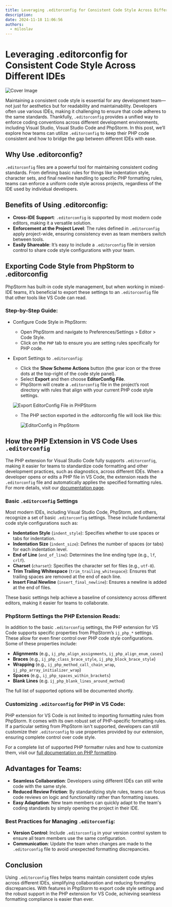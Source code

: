 ```yaml
---
title: Leveraging .editorconfig for Consistent Code Style Across Different IDEs
description: 
date: 2024-11-18 11:06:56
authors:
  - miloslav
---
```


# Leveraging .editorconfig for Consistent Code Style Across Different IDEs

![Cover Image](imgs/logo2.png)

Maintaining a consistent code style is essential for any development team—not just for aesthetics but for readability and maintainability. Developers often use various IDEs, making it challenging to ensure that code adheres to the same standards. Thankfully, `.editorconfig` provides a unified way to enforce coding conventions across different development environments, including Visual Studio, Visual Studio Code and PhpStorm. In this post, we’ll explore how teams can utilize `.editorconfig` to keep their PHP code consistent and how to bridge the gap between different IDEs with ease.

<!-- more -->

## Why Use .editorconfig?

`.editorconfig` files are a powerful tool for maintaining consistent coding standards. From defining basic rules for things like indentation style, character sets, and final newline handling to specific PHP formatting rules, teams can enforce a uniform code style across projects, regardless of the IDE used by individual developers.

## Benefits of Using .editorconfig:

 - **Cross-IDE Support**: `.editorconfig` is supported by most modern code editors, making it a versatile solution.
 - **Enforcement at the Project Level**: The rules defined in `.editorconfig` apply project-wide, ensuring consistency even as team members switch between tools.
 - **Easily Shareable**: It’s easy to include a `.editorconfig` file in version control to share code style configurations with your team.

## Exporting Code Style from PhpStorm to .editorconfig

PhpStorm has built-in code style management, but when working in mixed-IDE teams, it’s beneficial to export these settings to an `.editorconfig` file that other tools like VS Code can read.

### Step-by-Step Guide:

- Configure Code Style in PhpStorm:
  - Open PhpStorm and navigate to Preferences/Settings > Editor > Code Style.
  - Click on the `PHP` tab to ensure you are setting rules specifically for PHP code.

- Export Settings to `.editorconfig`:
   - Click the **Show Scheme Actions** button (the gear icon or the three dots at the top-right of the code style panel).
   - Select **Export** and then choose **EditorConfig File**.
   - PhpStorm will create a `.editorconfig` file in the project’s root directory with rules that align with your current PHP code style settings.

   ![Export EditorConfig File in PHPStorm](imgs/export-editorconfig-phpstorm.png)

   - The PHP section exported in the .editorconfig file will look like this:
	 
	 ![EditorConfig in PhpStorm](imgs/editorconfig-in-phpstorm.png)

## How the PHP Extension in VS Code Uses `.editorconfig`

The PHP extension for Visual Studio Code fully supports `.editorconfig`, making it easier for teams to standardize code formatting and other development practices, such as diagnostics, across different IDEs. When a developer opens or edits a PHP file in VS Code, the extension reads the `.editorconfig` file and automatically applies the specified formatting rules. For more details, visit our [documentation page](https://docs.devsense.com/en/vscode/editor/editorconfig).

### Basic `.editorconfig` Settings

Most modern IDEs, including Visual Studio Code, PhpStorm, and others, recognize a set of basic `.editorconfig` settings. These include fundamental code style configurations such as:

- **Indentation Style** (`indent_style`): Specifies whether to use spaces or tabs for indentation.
- **Indentation Size** (`indent_size`): Defines the number of spaces (or tabs) for each indentation level.
- **End of Line** (`end_of_line`): Determines the line ending type (e.g., `lf`, `crlf`).
- **Charset** (`charset`): Specifies the character set for files (e.g., `utf-8`).
- **Trim Trailing Whitespace** (`trim_trailing_whitespace`): Ensures that trailing spaces are removed at the end of each line.
- **Insert Final Newline** (`insert_final_newline`): Ensures a newline is added at the end of files.

These basic settings help achieve a baseline of consistency across different editors, making it easier for teams to collaborate.

### PhpStorm Settings the PHP Extension Reads:

In addition to the basic `.editorconfig` settings, the PHP extension for VS Code supports specific properties from PhpStorm’s `ij_php_*` settings. These allow for even finer control over PHP code style configurations. Some of these properties include:

- **Alignments** (e.g., `ij_php_align_assignments`, `ij_php_align_enum_cases`)
- **Braces** (e.g., `ij_php_class_brace_style`, `ij_php_block_brace_style`)
- **Wrapping** (e.g., `ij_php_method_call_chain_wrap`, `ij_php_array_initializer_wrap`)
- **Spaces** (e.g., `ij_php_spaces_within_brackets`)
- **Blank Lines** (e.g. `ij_php_blank_lines_around_method`)

The full list of supported options will be documented shortly.

### Customizing `.editorconfig` for PHP in VS Code:

PHP extension for VS Code is not limited to importing formatting rules from PhpStorm. It comes with its own robust set of PHP-specific formatting rules. If a particular setting from PhpStorm isn't supported, developers can still customize their `.editorconfig` to use properties provided by our extension, ensuring complete control over code style.

For a complete list of supported PHP formatter rules and how to customize them, visit our [full documentation on PHP formatting](https://docs.devsense.com/en/vscode/editor/customize-formatting).

## Advantages for Teams:

- **Seamless Collaboration**: Developers using different IDEs can still write code with the same style.
- **Reduced Review Friction**: By standardizing style rules, teams can focus code reviews on logic and functionality rather than formatting issues.
- **Easy Adaptation**: New team members can quickly adapt to the team's coding standards by simply opening the project in their IDE.

### Best Practices for Managing `.editorconfig`:

- **Version Control**: Include `.editorconfig` in your version control system to ensure all team members use the same configuration.
- **Communication**: Update the team when changes are made to the `.editorconfig` file to avoid unexpected formatting discrepancies.

## Conclusion

Using `.editorconfig` files helps teams maintain consistent code styles across different IDEs, simplifying collaboration and reducing formatting discrepancies. With features in PhpStorm to export code style settings and the robust support in the PHP extension for VS Code, achieving seamless formatting compliance is easier than ever.
